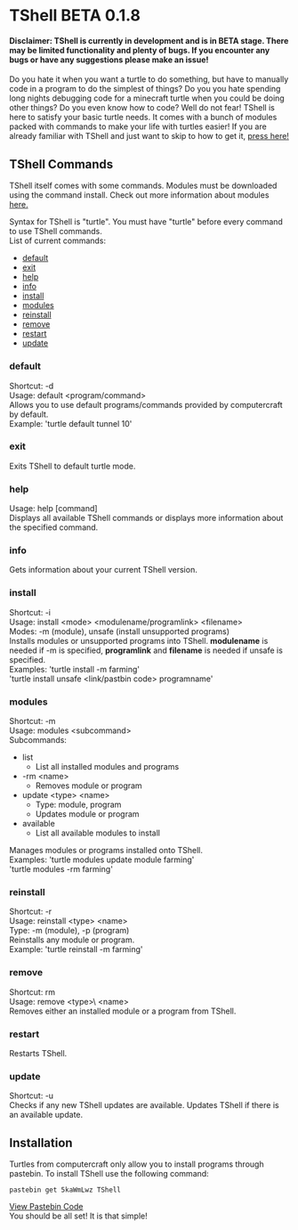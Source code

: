 # TShell BETA 0.1.8
#### Disclaimer: TShell is currently in development and is in BETA stage. There may be limited functionality and plenty of bugs. If you encounter any bugs or have any suggestions please make an issue!

Do you hate it when you want a turtle to do something, but have to manually code in a program to do the simplest of things? Do you you hate spending long nights debugging code for a minecraft turtle when you could be doing other things? Do you even know how to code? Well do not fear! TShell is here to satisfy your basic turtle needs. It comes with a bunch of modules packed with commands to make your life with turtles easier! If you are already familiar with TShell and just want to skip to how to get it, [press here!](#installation)
## TShell Commands
TShell itself comes with some commands. Modules must be downloaded using the command install. Check out more information about modules [here.](https://github.com/goldminer127/TShell/tree/master/modules)

Syntax for TShell is "turtle". You must have "turtle" before every command to use TShell commands.\
List of current commands:
* [default](#default)
* [exit](#exit)
* [help](#help)
* [info](#info)
* [install](#install)
* [modules](#modules)
* [reinstall](#reinstall)
* [remove](#remove)
* [restart](#restart)
* [update](#update)

### default
Shortcut: -d\
Usage: default \<program/command>\
Allows you to use default programs/commands provided by computercraft by default.\
Example: 'turtle default tunnel 10'

### exit
Exits TShell to default turtle mode.

### help
Usage: help \[command\]\
Displays all available TShell commands or displays more information about the specified command.

### info
Gets information about your current TShell version.

### install
Shortcut: -i\
Usage: install \<mode> \<modulename/programlink> \<filename>\
Modes: -m (module), unsafe (install unsupported programs)\
Installs modules or unsupported programs into TShell. __modulename__ is needed if -m is specified, __programlink__ and __filename__ is needed if unsafe is specified.\
Examples: 'turtle install -m farming'\
          'turtle install unsafe <link/pastbin code> programname'
          
### modules
Shortcut: -m\
Usage: modules \<subcommand>\
Subcommands:
* list
  * List all installed modules and programs
* -rm \<name>
  * Removes module or program
* update \<type> \<name>
  * Type: module, program
  * Updates module or program
* available
  * List all available modules to install
  
Manages modules or programs installed onto TShell.\
Examples: 'turtle modules update module farming'\
          'turtle modules -rm farming'

### reinstall
Shortcut: -r\
Usage: reinstall \<type> \<name>\
Type: -m (module), -p (program)\
Reinstalls any module or program.\
Example: 'turtle reinstall -m farming'

### remove
Shortcut: rm\
Usage: remove \<type>\ \<name>\
Removes either an installed module or a program from TShell.

### restart
Restarts TShell.

### update
Shortcut: -u\
Checks if any new TShell updates are available. Updates TShell if there is an available update.

## Installation
Turtles from computercraft only allow you to install programs through pastebin. To install TShell use the following command:
```
pastebin get 5kaWmLwz TShell
```
[View Pastebin Code](https://pastebin.com/5kaWmLwz)\
You should be all set! It is that simple!
